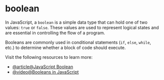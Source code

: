 # boolean

In JavaScript, a `boolean` is a simple data type that can hold one of two values: `true` or `false`. These values are used to represent logical states and are essential in controlling the flow of a program.

Booleans are commonly used in conditional statements (`if`, `else`, `while`, etc.) to determine whether a block of code should execute.

Visit the following resources to learn more:

- [@article@JavaScript Boolean](https://developer.mozilla.org/en-US/docs/Web/JavaScript/Reference/Global_Objects/Boolean)
- [@video@Booleans in JavaScript](https://www.youtube.com/watch?v=B4ZCFdrBmbE)
